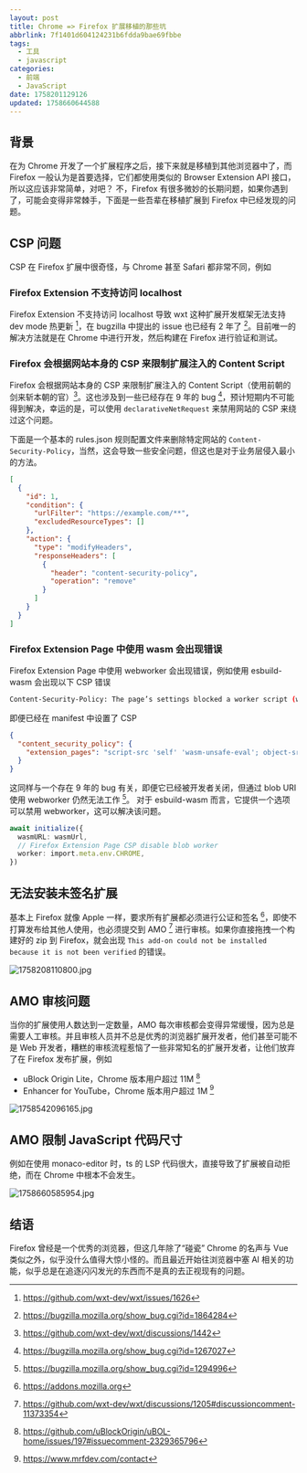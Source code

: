 ```yaml
---
layout: post
title: Chrome => Firefox 扩展移植的那些坑
abbrlink: 7f1401d604124231b6fdda9bae69fbbe
tags:
  - 工具
  - javascript
categories:
  - 前端
  - JavaScript
date: 1758201129126
updated: 1758660644588
---
```


## 背景

在为 Chrome 开发了一个扩展程序之后，接下来就是移植到其他浏览器中了，而 Firefox 一般认为是首要选择，它们都使用类似的 Browser Extension API 接口，所以这应该非常简单，对吧？
不，Firefox 有很多微妙的长期问题，如果你遇到了，可能会变得非常棘手，下面是一些吾辈在移植扩展到 Firefox 中已经发现的问题。

## CSP 问题

CSP 在 Firefox 扩展中很奇怪，与 Chrome 甚至 Safari 都非常不同，例如

### Firefox Extension 不支持访问 localhost

Firefox Extension 不支持访问 localhost 导致 wxt 这种扩展开发框架无法支持 dev mode 热更新 [^1]，在 bugzilla 中提出的 issue 也已经有 2 年了 [^2]。目前唯一的解决方法就是在 Chrome 中进行开发，然后构建在 Firefox 进行验证和测试。

[^1]: <https://github.com/wxt-dev/wxt/issues/1626>

[^2]: <https://bugzilla.mozilla.org/show_bug.cgi?id=1864284>

### Firefox 会根据网站本身的 CSP 来限制扩展注入的 Content Script

Firefox 会根据网站本身的 CSP 来限制扩展注入的 Content Script（使用前朝的剑来斩本朝的官）[^3]。这也涉及到一些已经存在 9 年的 bug [^4]，预计短期内不可能得到解决，幸运的是，可以使用 `declarativeNetRequest` 来禁用网站的 CSP 来绕过这个问题。

[^3]: <https://github.com/wxt-dev/wxt/discussions/1442>

[^4]: <https://bugzilla.mozilla.org/show_bug.cgi?id=1267027>

下面是一个基本的 rules.json 规则配置文件来删除特定网站的 `Content-Security-Policy`，当然，这会导致一些安全问题，但这也是对于业务层侵入最小的方法。

```json
[
  {
    "id": 1,
    "condition": {
      "urlFilter": "https://example.com/**",
      "excludedResourceTypes": []
    },
    "action": {
      "type": "modifyHeaders",
      "responseHeaders": [
        {
          "header": "content-security-policy",
          "operation": "remove"
        }
      ]
    }
  }
]
```

### Firefox Extension Page 中使用 wasm 会出现错误

Firefox Extension Page 中使用 webworker 会出现错误，例如使用 esbuild-wasm 会出现以下 CSP 错误

```sh
Content-Security-Policy: The page’s settings blocked a worker script (worker-src) at blob:moz-extension://708674c8-9b11-450a-9552-c0e679d39d8e/0dff485f-4f32-4d1a-a109-8ca61a3037a2 from being executed because it violates the following directive: “script-src 'self' 'wasm-unsafe-eval'”
```

即便已经在 manifest 中设置了 CSP

```json
{
  "content_security_policy": {
    "extension_pages": "script-src 'self' 'wasm-unsafe-eval'; object-src 'self';"
  }
}
```

这同样与一个存在 9 年的 bug 有关，即便它已经被开发者关闭，但通过 blob URI 使用 webworker 仍然无法工作 [^5]。
对于 esbuild-wasm 而言，它提供一个选项可以禁用 webworker，这可以解决该问题。

```ts
await initialize({
  wasmURL: wasmUrl,
  // Firefox Extension Page CSP disable blob worker
  worker: import.meta.env.CHROME,
})
```

[^5]: <https://bugzilla.mozilla.org/show_bug.cgi?id=1294996>

## 无法安装未签名扩展

基本上 Firefox 就像 Apple 一样，要求所有扩展都必须进行公证和签名 [^6]，即使不打算发布给其他人使用，也必须提交到 AMO [^7] 进行审核。如果你直接拖拽一个构建好的 zip 到 Firefox，就会出现 `This add-on could not be installed because it is not been verified` 的错误。

![1758208110800.jpg](/resources/00163608ce8f4526b771af6e62b832da.jpg)

[^6]: <https://addons.mozilla.org>

[^7]: <https://github.com/wxt-dev/wxt/discussions/1205#discussioncomment-11373354>

## AMO 审核问题

当你的扩展使用人数达到一定数量，AMO 每次审核都会变得异常缓慢，因为总是需要人工审核。并且审核人员并不总是优秀的浏览器扩展开发者，他们甚至可能不是 Web 开发者，糟糕的审核流程惹恼了一些非常知名的扩展开发者，让他们放弃了在 Firefox 发布扩展，例如

- uBlock Origin Lite，Chrome 版本用户超过 11M [^11]
- Enhancer for YouTube，Chrome 版本用户超过 1M [^12]

![1758542096165.jpg](/resources/51a1340c954c4a5fb5552ed98b45fcda.jpg)

[^11]: <https://github.com/uBlockOrigin/uBOL-home/issues/197#issuecomment-2329365796>

[^12]: <https://www.mrfdev.com/contact>

## AMO 限制 JavaScript 代码尺寸

例如在使用 monaco-editor 时，ts 的 LSP 代码很大，直接导致了扩展被自动拒绝，而在 Chrome 中根本不会发生。

![1758660585954.jpg](/resources/462832499eb241d7a0a6356e0b724be9.jpg)

## 结语

Firefox 曾经是一个优秀的浏览器，但这几年除了“碰瓷” Chrome 的名声与 Vue 类似之外，似乎没什么值得大惊小怪的。而且最近开始往浏览器中塞 AI 相关的功能，似乎总是在追逐闪闪发光的东西而不是真的去正视现有的问题。
